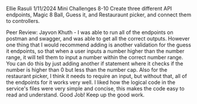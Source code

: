 Ellie Rasuli
1/11/2024
Mini Challenges 8-10
Create three different API endpoints, Magic 8 Ball, Guess it, and Restauraunt picker, and connect them to controllers.

Peer Review: Jayvon Khuth - I was able to run all of the endpoints on postman and swagger, and was able to get all the correct outputs. However one thing that I would recommend adding is another validation for the guess it endpoints, so that when a user inputs a number higher than the number range, it will tell them to input a number within the correct number range. You can do this by just adding another if statement where it checks if the number is higher than 0 but less than the number cap. Also for the restaurant picker, I think it needs to require an input, but without that, all of the endpoints for it works very well. I liked how the logical code in the service's files were very simple and concise, this makes the code easy to read and understand. Good Job! Keep up the good work.
